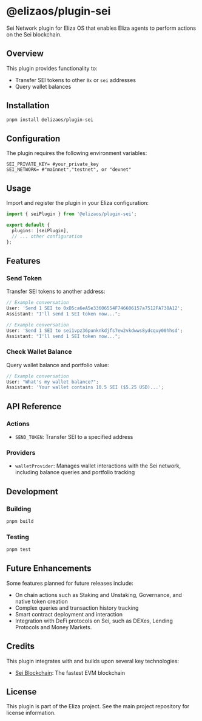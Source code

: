 # @elizaos/plugin-sei

Sei Network plugin for Eliza OS that enables Eliza agents to perform actions on the Sei blockchain.

## Overview

This plugin provides functionality to:

- Transfer SEI tokens to other `0x` or `sei` addresses
- Query wallet balances

## Installation

```bash
pnpm install @elizaos/plugin-sei
```

## Configuration

The plugin requires the following environment variables:

```env
SEI_PRIVATE_KEY= #your_private_key
SEI_NETWORK= #"mainnet","testnet", or "devnet"
```

## Usage

Import and register the plugin in your Eliza configuration:

```typescript
import { seiPlugin } from '@elizaos/plugin-sei';

export default {
  plugins: [seiPlugin],
  // ... other configuration
};
```

## Features

### Send Token

Transfer SEI tokens to another address:

```typescript
// Example conversation
User: 'Send 1 SEI to 0xD5ca6eA5e33606554F746606157a7512FA738A12';
Assistant: "I'll send 1 SEI token now...";
```

```typescript
// Example conversation
User: 'Send 1 SEI to sei1vpz36punknkdjfs7ew2vkdwws8ydcquy00hhsd';
Assistant: "I'll send 1 SEI token now...";
```

### Check Wallet Balance

Query wallet balance and portfolio value:

```typescript
// Example conversation
User: "What's my wallet balance?";
Assistant: 'Your wallet contains 10.5 SEI ($5.25 USD)...';
```

## API Reference

### Actions

- `SEND_TOKEN`: Transfer SEI to a specified address

### Providers

- `walletProvider`: Manages wallet interactions with the Sei network, including balance queries and portfolio tracking

## Development

### Building

```bash
pnpm build
```

### Testing

```bash
pnpm test
```

## Future Enhancements

Some features planned for future releases include:

- On chain actions such as Staking and Unstaking, Governance, and native token creation
- Complex queries and transaction history tracking
- Smart contract deployment and interaction
- Integration with DeFi protocols on Sei, such as DEXes, Lending Protocols and Money Markets.

## Credits

This plugin integrates with and builds upon several key technologies:

- [Sei Blockchain](https://sei.io/): The fastest EVM blockchain

## License

This plugin is part of the Eliza project. See the main project repository for license information.
